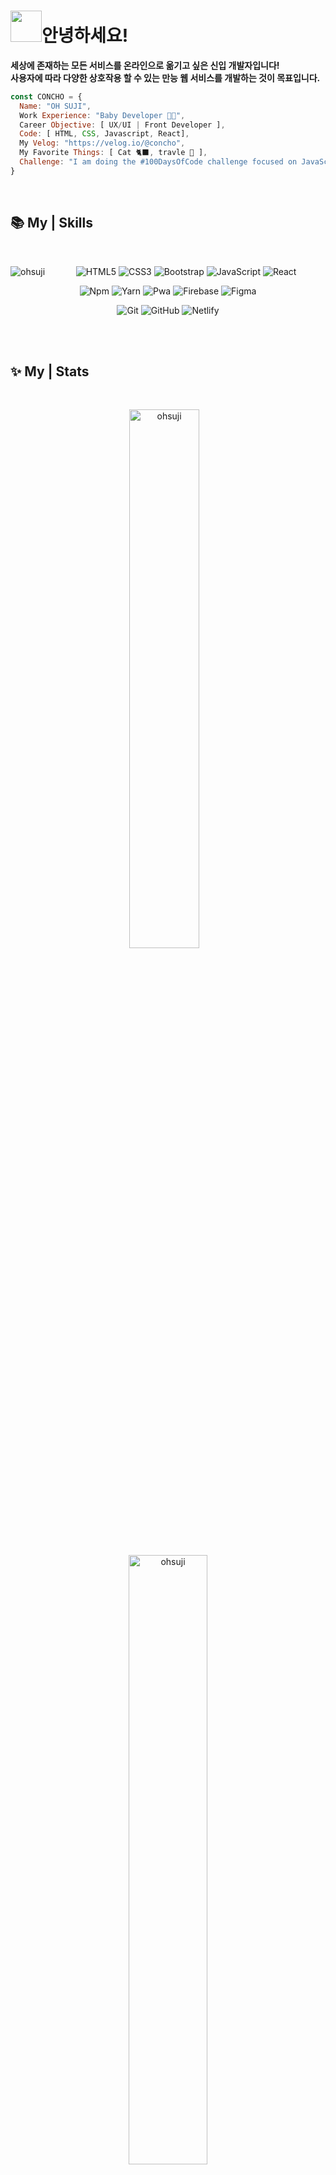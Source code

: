 <img src="https://media.giphy.com/media/VgCDAzcKvsR6OM0uWg/giphy.gif" width="50">안녕하세요! 
==================================================================================================================================

**세상에 존재하는 모든 서비스를 온라인으로 옮기고 싶은 신입 개발자입니다!** <br>
**사용자에 따라 다양한 상호작용 할 수 있는 만능 웹 서비스를 개발하는 것이 목표입니다.**
```javascript
const CONCHO = {
  Name: "OH SUJI",
  Work Experience: "Baby Developer 👶🏻",
  Career Objective: [ UX/UI | Front Developer ],
  Code: [ HTML, CSS, Javascript, React],
  My Velog: "https://velog.io/@concho",
  My Favorite Things: [ Cat 🐈‍⬛, travle 🚀 ],
  Challenge: "I am doing the #100DaysOfCode challenge focused on JavaScript and React 🔥",
}
```
<br/>

## 📚 My | Skills 

<br/>

<div align="center">

 <img align="left" src="https://github-readme-stats.vercel.app/api/top-langs?username=ohsuji&theme=rose_pine&show_icons=true&locale=en&layout=compact" alt="ohsuji" />
 
  ![HTML5](https://img.shields.io/badge/-HTML5-F05032?style=for-the-badge&logo=html5&logoColor=ffffff)
  ![CSS3](https://img.shields.io/badge/-CSS3-007ACC?style=for-the-badge&logo=css3)
  ![Bootstrap](https://img.shields.io/badge/-Bootstrap-7952b3?style=for-the-badge&logo=Bootstrap&logoColor=ffffff)
  ![JavaScript](https://img.shields.io/badge/-JavaScript-%23F7DF1C?style=for-the-badge&logo=JavaScript&logoColor=ffffff)
  ![React](https://img.shields.io/badge/-React-61dafb?style=for-the-badge&logo=React&logoColor=ffffff)

  ![Npm](https://img.shields.io/badge/-Npm-eeeeee?style=for-the-badge&logo=Npm)
  ![Yarn](https://img.shields.io/badge/-Yarn-eeeeee?style=for-the-badge&logo=Yarn)
  ![Pwa](https://img.shields.io/badge/-Pwa-eeeeee?style=for-the-badge&logo=Pwa&logoColor=570fc2)
  ![Firebase](https://img.shields.io/badge/Firebase-eeeeee?style=for-the-badge&logo=firebase&logoColor=FFCA28)
  ![Figma](https://img.shields.io/badge/-Figma-eeeeee?style=for-the-badge&logo=Figma)

  ![Git](https://img.shields.io/badge/-Git-eeeeee?style=for-the-badge&logo=git)
  ![GitHub](https://img.shields.io/badge/-GitHub-eeeeee?style=for-the-badge&logo=gitHub&logoColor=000000)
  ![Netlify](https://img.shields.io/badge/-Netlify-eeeeee?style=for-the-badge&logo=Netlify)

</div>

<br/>  
  
<br />

## ✨ My | Stats 

<br/>

<p align="center">
  <img width="47%" src="https://github-readme-stats.vercel.app/api?username=ohsuji&theme=dracula&show_icons=true&locale=en" alt="ohsuji" /> 
  &nbsp;&nbsp;
  <img width="50%" src="https://github-readme-streak-stats.herokuapp.com/?user=ohsuji&theme=rose_pine" alt="ohsuji" />
</p>

<br/>

[![Velog's GitHub stats](https://velog-readme-stats.vercel.app/api?name=concho)](https://velog.io/@concho) 

